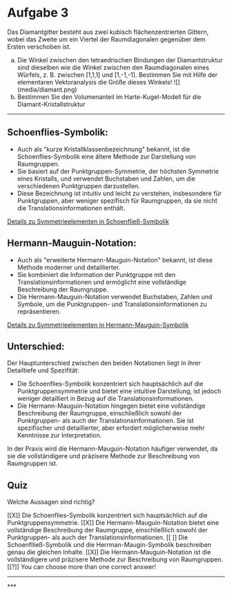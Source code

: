 <!--
author: Claudia Funke
email: claudia.funke@physik.tu-freiberg.de
title: Unterschied zwischen Schoenflies-Symbolik und Hermann -Maugin-Notation
version: 1.0

-->

# Aufgabe 3

Das Diamantgitter besteht aus zwei kubisch flächenzentrierten Gittern, wobei das Zweite um ein Viertel der Raumdiagonalen gegenüber dem Ersten verschoben ist.

<ol type="a">
  <li>Die Winkel zwischen den tetraedrischen Bindungen der Diamantstruktur sind dieselben wie die Winkel zwischen den Raumdiagonalen eines Würfels, z. B. zwischen [1,1,1] und [1,-1,-1]. Bestimmen Sie mit Hilfe der elementaren Vektoranalysis die Größe dieses Winkels!
  ![](media/diamant.png)
  </li>
  <li>Bestimmen Sie den Volumenanteil im Harte-Kugel-Modell für die Diamant-Kristallstruktur</li>

</ol>


-----


## Schoenflies-Symbolik:
- Auch als "kurze Kristallklassenbezeichnung" bekannt, ist die Schoenflies-Symbolik eine ältere Methode zur Darstellung von Raumgruppen.
- Sie basiert auf der Punktgruppen-Symmetrie, der höchsten Symmetrie eines Kristalls, und verwendet Buchstaben und Zahlen, um die verschiedenen Punktgruppen darzustellen.
- Diese Bezeichnung ist intuitiv und leicht zu verstehen, insbesondere für Punktgruppen, aber weniger spezifisch für Raumgruppen, da sie nicht die Translationsinformationen enthält.

[Details zu Symmetrieelementen in Schoenfließ-Symbolik](https://de.wikipedia.org/wiki/Schoenflies-Symbolik)

## Hermann-Mauguin-Notation:
- Auch als "erweiterte Hermann-Mauguin-Notation" bekannt, ist diese Methode moderner und detaillierter.
- Sie kombiniert die Information der Punktgruppe mit den Translationsinformationen und ermöglicht eine vollständige Beschreibung der Raumgruppe.
- Die Hermann-Mauguin-Notation verwendet Buchstaben, Zahlen und Symbole, um die Punktgruppen- und Translationsinformationen zu repräsentieren.

[Details zu Symmetrieelementen in Hermann-Mauguin-Symbolik](https://de.wikipedia.org/wiki/Hermann-Mauguin-Symbolik)


## Unterschied:
Der Hauptunterschied zwischen den beiden Notationen liegt in ihrer Detailtiefe und Spezifität:
- Die Schoenflies-Symbolik konzentriert sich hauptsächlich auf die Punktgruppensymmetrie und bietet eine intuitive Darstellung, ist jedoch weniger detailliert in Bezug auf die Translationsinformationen.
- Die Hermann-Mauguin-Notation hingegen bietet eine vollständige Beschreibung der Raumgruppe, einschließlich sowohl der Punktgruppen- als auch der Translationsinformationen. Sie ist spezifischer und detaillierter, aber erfordert möglicherweise mehr Kenntnisse zur Interpretation.

In der Praxis wird die Hermann-Mauguin-Notation häufiger verwendet, da sie die vollständigere und präzisere Methode zur Beschreibung von Raumgruppen ist.

## Quiz
Welche Aussagen sind richtig?

[[X]] Die Schoenflies-Symbolik konzentriert sich hauptsächlich auf die Punktgruppensymmetrie.
[[X]] Die Hermann-Mauguin-Notation bietet eine vollständige Beschreibung der Raumgruppe, einschließlich sowohl der Punktgruppen- als auch der Translationsinformationen.
[[ ]] Die Schoenflließ-Symbolik und die Herrman-Maugin-Symbolik beschreiben genau die gleichen Inhalte.
[[X]] Die Hermann-Mauguin-Notation ist die vollständigere und präzisere Methode zur Beschreibung von Raumgruppen.
[[?]] You can choose more than one correct answer!
***
<div class = "answer">



</div>
***

